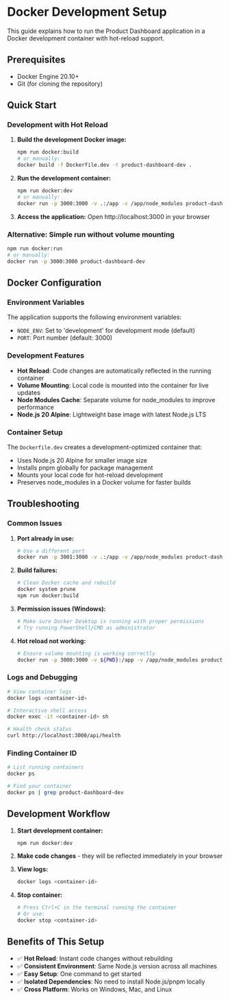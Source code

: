 # Docker Development Setup

This guide explains how to run the Product Dashboard application in a Docker development container with hot-reload support.

## Prerequisites

- Docker Engine 20.10+
- Git (for cloning the repository)

## Quick Start

### Development with Hot Reload

1. **Build the development Docker image:**
   ```bash
   npm run docker:build
   # or manually:
   docker build -f Dockerfile.dev -t product-dashboard-dev .
   ```

2. **Run the development container:**
   ```bash
   npm run docker:dev
   # or manually:
   docker run -p 3000:3000 -v .:/app -v /app/node_modules product-dashboard-dev
   ```

3. **Access the application:**
   Open http://localhost:3000 in your browser

### Alternative: Simple run without volume mounting
```bash
npm run docker:run
# or manually:
docker run -p 3000:3000 product-dashboard-dev
```

## Docker Configuration

### Environment Variables

The application supports the following environment variables:

- `NODE_ENV`: Set to 'development' for development mode (default)
- `PORT`: Port number (default: 3000)

### Development Features

- **Hot Reload**: Code changes are automatically reflected in the running container
- **Volume Mounting**: Local code is mounted into the container for live updates
- **Node Modules Cache**: Separate volume for node_modules to improve performance
- **Node.js 20 Alpine**: Lightweight base image with latest Node.js LTS

### Container Setup

The `Dockerfile.dev` creates a development-optimized container that:
- Uses Node.js 20 Alpine for smaller image size
- Installs pnpm globally for package management
- Mounts your local code for hot-reload development
- Preserves node_modules in a Docker volume for faster builds

## Troubleshooting

### Common Issues

1. **Port already in use:**
   ```bash
   # Use a different port
   docker run -p 3001:3000 -v .:/app -v /app/node_modules product-dashboard-dev
   ```

2. **Build failures:**
   ```bash
   # Clean Docker cache and rebuild
   docker system prune
   npm run docker:build
   ```

3. **Permission issues (Windows):**
   ```bash
   # Make sure Docker Desktop is running with proper permissions
   # Try running PowerShell/CMD as administrator
   ```

4. **Hot reload not working:**
   ```bash
   # Ensure volume mounting is working correctly
   docker run -p 3000:3000 -v ${PWD}:/app -v /app/node_modules product-dashboard-dev
   ```

### Logs and Debugging

```bash
# View container logs
docker logs <container-id>

# Interactive shell access
docker exec -it <container-id> sh

# Health check status
curl http://localhost:3000/api/health
```

### Finding Container ID
```bash
# List running containers
docker ps

# Find your container
docker ps | grep product-dashboard-dev
```

## Development Workflow

1. **Start development container:**
   ```bash
   npm run docker:dev
   ```

2. **Make code changes** - they will be reflected immediately in your browser

3. **View logs:**
   ```bash
   docker logs <container-id>
   ```

4. **Stop container:**
   ```bash
   # Press Ctrl+C in the terminal running the container
   # Or use:
   docker stop <container-id>
   ```

## Benefits of This Setup

- ✅ **Hot Reload**: Instant code changes without rebuilding
- ✅ **Consistent Environment**: Same Node.js version across all machines  
- ✅ **Easy Setup**: One command to get started
- ✅ **Isolated Dependencies**: No need to install Node.js/pnpm locally
- ✅ **Cross Platform**: Works on Windows, Mac, and Linux